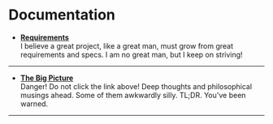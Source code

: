 # Documentation

* [**Requirements**](Requirements)  
I believe a great project, like a great man, must grow from great requirements and specs. I am no great man, but I keep on striving!  
<hr>

* [**The Big Picture**](Our-Values)  
Danger! Do not click the link above! Deep thoughts and philosophical musings ahead. Some of them awkwardly silly. TL;DR. You've been warned.      
<hr>
